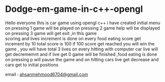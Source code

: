 # Dodge-em-game-in-c++-opengl
Hello everyone this is car game using opengl c++
i have created initial menu on pressing 1 game will be played on pressing 2 game help will be displayed on pressing 3 game will get exit ,in this game  
scoring and lives increment is done on every food eating score get incement by 10 total score is 100 if 100 score get reached you will win the game , you will have total 3 lives on every hitting with computer car live will get decrememnt and if live get 0 game will be finished ,food eating is done on
pressing p will pause the game and on hitting cars live get decrease and cars get to initial positions

email : ahsanmehmood6704@gmail.com
